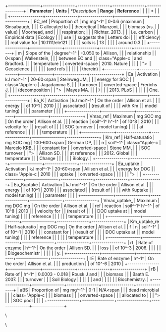 +----------------+----------------+----------------+----------------+----------------+
| **Parameter**  | **Units**      | **Description* | **Range**      | **Reference**  |
|                |                | *              |                |                |
+----------------+----------------+----------------+----------------+----------------+
| EC\_ref        | Proportion of  | mg mg^-1^      | 0-0.6 (maximum | Sinsabaugh,    |
|                | C allocated to |                | theoretical    | Manzoni,       |
|                | biomass (vs.   |                | value)         | Moorhead, and  |
|                | respiration;   |                |                | Richter. 2013. |
|                | i.e. carbon    |                | Empirical data | Ecology        |
|                | use            |                | suggests the   | Letters doi    |
|                | efficiency)    |                | real value for | 10.1111/ele121 |
|                |                |                | soils is       | 13             |
|                |                |                | around 0.3     |                |
+----------------+----------------+----------------+----------------+----------------+
| m              | Slope of the   | degree^-1^     | -0.050 to      | Allison,       |
|                | relationship   |                | 0<span         | Wallenstein,   |
|                | between EC and |                | class="Apple-c | and Bradford.  |
|                | temperature    |                | onverted-space | 2010. Nature   |
|                |                |                | "> </span>     | Geoscience     |
|                |                |                |                | (and refs      |
|                |                |                |                | therein)       |
+----------------+----------------+----------------+----------------+----------------+
| Ea             | Activation     | kJ mol^-1^     | 20-60<span     | Steinweg JM,   |
|                | energy for SOC |                | class="Apple-c | Jagadamma S,   |
|                | turnover       |                | onverted-space | Frerichs J,    |
|                | (decomposition |                | "> </span>     | Mayes MA.      |
|                | )              |                |                | 2013. PLoS     |
|                |                |                |                | One.           |
+----------------+----------------+----------------+----------------+----------------+
| Ea\_K          | Activation     | kJ mol^-1^     | On the order   | Allison et al. |
|                | energy         |                | of 10\^1       | 2010           |
|                | associated     |                | (result of     |                |
|                | with Km        |                | model tuning)  |                |
|                | parameter      |                |                |                |
+----------------+----------------+----------------+----------------+----------------+
| Vmax\_ref      | Maximum        | mg SOC mg      | On the order   | Allison et al. |
|                | reaction       | soil^-1^ h^-1^ | of 10\^8       | 2010           |
|                | velocity for   |                | (result of     |                |
|                | SOC turnover   |                | model tuning)  |                |
|                | at reference   |                |                |                |
|                | temperature    |                |                |                |
+----------------+----------------+----------------+----------------+----------------+
| Km\_ref        | Half-saturatio | mg SOC mg      | 100-600<span   | German DP,     |
|                | n              | soil^-1^       | class="Apple-c | Marcelo KRB,   |
|                | constant for   |                | onverted-space | Stone MM,      |
|                | SOC turnover   |                | "> </span>     | Allison SD.    |
|                | at reference   |                |                | 2012. Global   |
|                | temperature    |                |                | Change         |
|                |                |                |                | Biology.       |
+----------------+----------------+----------------+----------------+----------------+
| Ea\_uptake     | Activation     | kJ mol^-1^     | 20-60<span     | Allison et al. |
|                | energy for DOC |                | class="Apple-c | 2010           |
|                | uptake         |                | onverted-space |                |
|                |                |                | "> </span>     |                |
+----------------+----------------+----------------+----------------+----------------+
| Ea\_Kuptake    | Activation     | kJ mol^-1^     | On the order   | Allison et al. |
|                | energy         |                | of 10\^1       | 2010           |
|                | associated     |                | (result of     |                |
|                | with Kuptake   |                | model tuning)  |                |
|                | parameter      |                |                |                |
+----------------+----------------+----------------+----------------+----------------+
| Vmax\_uptake\_ | Maximum        | mg DOC mg      | On the order   | Allison et al. |
| ref            | reaction       | soil^-1^ h^-1^ | of 10\^8       | 2010           |
|                | velocity for   |                | (result of     |                |
|                | DOC uptake at  |                | model tuning)  |                |
|                | reference      |                |                |                |
|                | temperature    |                |                |                |
+----------------+----------------+----------------+----------------+----------------+
| Km\_uptake\_re | Half-saturatio | mg DOC mg      | On the order   | Allison et al. |
| f              | n              | soil^-1^       | of 10\^-1      | 2010           |
|                | constant for   |                | (result of     |                |
|                | DOC uptake at  |                | model tuning)  |                |
|                | reference      |                |                |                |
|                | temperature    |                |                |                |
+----------------+----------------+----------------+----------------+----------------+
| rL             | Rate of enzyme | h^-1^          | On the order   | Allison SD.    |
|                | loss           |                | of 10\^-3      | 2006.          |
|                |                |                |                | Biogeochemistr |
|                |                |                |                | y.             |
+----------------+----------------+----------------+----------------+----------------+
| rE             | Rate of enzyme | h^-1^          | On the order   | Allison et al. |
|                | production     |                | of 10\^-6      | 2010           |
+----------------+----------------+----------------+----------------+----------------+
| rB             | Rate of        | h^-1^          | 0.0003 - 0.018 | Rousk J and    |
|                | biomass        |                |                | Baath E. 2007. |
|                | turnover       |                |                | Soil Biology   |
|                |                |                |                | and            |
|                |                |                |                | Biochemistry.  |
+----------------+----------------+----------------+----------------+----------------+
| aBS            | Proportion of  | mg mg^-1^      | 0-1            | N/A<span       |
|                | dead microbial |                |                | class="Apple-c |
|                | biomass        |                |                | onverted-space |
|                | allocated to   |                |                | "> </span>     |
|                | SOC pool       |                |                |                |
+----------------+----------------+----------------+----------------+----------------+

\

\

